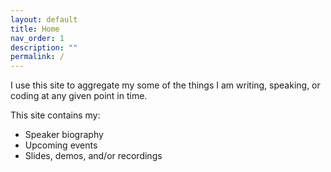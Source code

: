```yaml
---
layout: default
title: Home
nav_order: 1
description: ""
permalink: /
---
```


I use this site to aggregate my some of the things I am writing, speaking, or coding
at any given point in time.

This site contains my:

- Speaker biography
- Upcoming events
- Slides, demos, and/or recordings